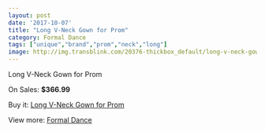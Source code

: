 ```yaml
---
layout: post
date: '2017-10-07'
title: "Long V-Neck Gown for Prom"
category: Formal Dance
tags: ["unique","brand","prom","neck","long"]
image: http://img.transblink.com/20376-thickbox_default/long-v-neck-gown-for-prom.jpg
---
```

Long V-Neck Gown for Prom

On Sales: **$366.99**
<a href="https://www.transblink.com/en/formal-dance/6431-long-v-neck-gown-for-prom.html"><amp-img layout="responsive" width="600" height="600" src="//img.transblink.com/20376-thickbox_default/long-v-neck-gown-for-prom.jpg" alt="Long V-Neck Gown for Prom 0" /></a>
<a href="https://www.transblink.com/en/formal-dance/6431-long-v-neck-gown-for-prom.html"><amp-img layout="responsive" width="600" height="600" src="//img.transblink.com/20378-thickbox_default/long-v-neck-gown-for-prom.jpg" alt="Long V-Neck Gown for Prom 1" /></a>
<a href="https://www.transblink.com/en/formal-dance/6431-long-v-neck-gown-for-prom.html"><amp-img layout="responsive" width="600" height="600" src="//img.transblink.com/20377-thickbox_default/long-v-neck-gown-for-prom.jpg" alt="Long V-Neck Gown for Prom 2" /></a>

Buy it: [Long V-Neck Gown for Prom](https://www.transblink.com/en/formal-dance/6431-long-v-neck-gown-for-prom.html "Long V-Neck Gown for Prom")

View more: [Formal Dance](https://www.transblink.com/en/6-formal-dance "Formal Dance")